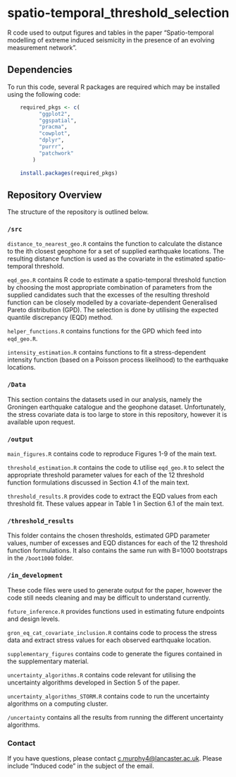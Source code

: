 
<!-- README.md is generated from README.Rmd. Please edit that file -->

# spatio-temporal_threshold_selection

<!-- badges: start -->
<!-- badges: end -->

R code used to output figures and tables in the paper “Spatio-temporal
modelling of extreme induced seismicity in the presence of an evolving
measurement network”.

## Dependencies

To run this code, several R packages are required which may be installed
using the following code:

``` r
    required_pkgs <- c(
          "ggplot2",
          "ggspatial",
          "pracma",
          "cowplot",
          "dplyr",
          "purrr",
          "patchwork"
        )
        
    install.packages(required_pkgs)
```

## Repository Overview

The structure of the repository is outlined below.

### `/src`

`distance_to_nearest_geo.R` contains the function to calculate the
distance to the ith closest geophone for a set of supplied earthquake
locations. The resulting distance function is used as the covariate in
the estimated spatio-temporal threshold.

`eqd_geo.R` contains R code to estimate a spatio-temporal threshold
function by choosing the most appropriate combination of parameters from
the supplied candidates such that the excesses of the resulting
threshold function can be closely modelled by a covariate-dependent
Generalised Pareto distribution (GPD). The selection is done by
utilising the expected quantile discrepancy (EQD) method.

`helper_functions.R` contains functions for the GPD which feed into
`eqd_geo.R`.

`intensity_estimation.R` contains functions to fit a stress-dependent
intensity function (based on a Poisson process likelihood) to the
earthquake locations.

### `/Data`

This section contains the datasets used in our analysis, namely the
Groningen earthquake catalogue and the geophone dataset. Unfortunately,
the stress covariate data is too large to store in this repository,
however it is available upon request.

### `/output`

`main_figures.R` contains code to reproduce Figures 1-9 of the main
text.

`threshold_estimation.R` contains the code to utilise `eqd_geo.R` to
select the appropriate threshold parameter values for each of the 12
threshold function formulations discussed in Section 4.1 of the main
text.

`threshold_results.R` provides code to extract the EQD values from each
threshold fit. These values appear in Table 1 in Section 6.1 of the main
text.

### `/threshold_results`

This folder contains the chosen thresholds, estimated GPD parameter
values, number of excesses and EQD distances for each of the 12
threshold function formulations. It also contains the same run with
B=1000 bootstraps in the `/boot1000` folder.

### `/in_development`

These code files were used to generate output for the paper, however the
code still needs cleaning and may be difficult to understand currently.

`future_inference.R` provides functions used in estimating future
endpoints and design levels.

`gron_eq_cat_covariate_inclusion.R` contains code to process the stress
data and extract stress values for each observed earthquake location.

`supplementary_figures` contains code to generate the figures contained
in the supplementary material.

`uncertainty_algorithms.R` contains code relevant for utilising the
uncertainty algorithms developed in Section 5 of the paper.

`uncertainty_algorithms_STORM.R` contains code to run the uncertainty
algorithms on a computing cluster.

`/uncertainty` contains all the results from running the different
uncertainty algorithms.

### Contact

If you have questions, please contact <c.murphy4@lancaster.ac.uk>.
Please include “Induced code” in the subject of the email.
